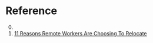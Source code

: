 # Reference

0. []()
0. [11 Reasons Remote Workers Are Choosing To Relocate](https://medium.com/@dantin1/11-reasons-remote-workers-are-choosing-to-relocate-2df44f956b6a)

